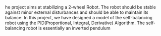 he project aims at stabilizing a 2-wheel Robot. The robot should be stable against minor external disturbances and should be able to maintain its balance. In this project, we have designed a model of the self-balancing robot using the PID(Proportional, Integral, Derivative) Algorithm. The self-balancing robot is essentially an inverted pendulum
